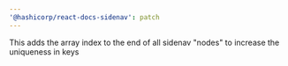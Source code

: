 ```yaml
---
'@hashicorp/react-docs-sidenav': patch
---
```


This adds the array index to the end of all sidenav "nodes" to increase the uniqueness in keys
